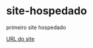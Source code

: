 # site-hospedado
 primeiro site hospedado

<a href="https://erichenriquesm.github.io/site-hospedado/">URL do site</a>